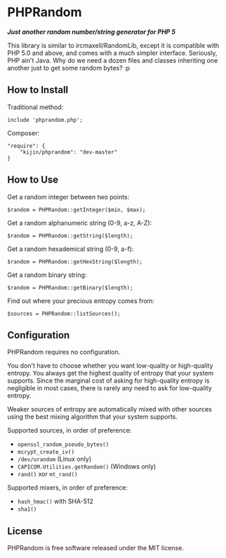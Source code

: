 PHPRandom
=========

**_Just another random number/string generator for PHP 5_**

This library is similar to ircmaxell/RandomLib, except it is compatible
with PHP 5.0 and above, and comes with a much simpler interface.
Seriously, PHP ain't Java. Why do we need a dozen files and classes
inheriting one another just to get some random bytes? :p

How to Install
--------------

Traditional method:

    include 'phprandom.php';

Composer:

    "require": {
        "kijin/phprandom": "dev-master"
    }

How to Use
----------

Get a random integer between two points:

    $random = PHPRandom::getInteger($min, $max);

Get a random alphanumeric string (0-9, a-z, A-Z):

    $random = PHPRandom::getString($length);

Get a random hexademical string (0-9, a-f):

    $random = PHPRandom::getHexString($length);

Get a random binary string:

    $random = PHPRandom::getBinary($length);

Find out where your precious entropy comes from:

    $sources = PHPRandom::listSources();

Configuration
-------------

PHPRandom requires no configuration.

You don't have to choose whether you want low-quality or high-quality entropy.
You always get the highest quality of entropy that your system supports.
Since the marginal cost of asking for high-quality entropy is negligible
in most cases, there is rarely any need to ask for low-quality entropy.

Weaker sources of entropy are automatically mixed with other sources
using the best mixing algorithm that your system supports.

Supported sources, in order of preference:

  - `openssl_random_pseudo_bytes()`
  - `mcrypt_create_iv()`
  - `/dev/urandom` (Linux only)
  - `CAPICOM.Utilities.getRandom()` (Windows only)
  - `rand()` xor `mt_rand()`

Supported mixers, in order of preference:

  - `hash_hmac()` with SHA-512
  - `sha1()`

License
-------

PHPRandom is free software released under the MIT license.
